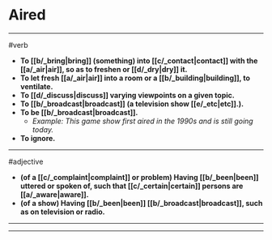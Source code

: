# Aired
---
#verb
- **To [[b/_bring|bring]] (something) into [[c/_contact|contact]] with the [[a/_air|air]], so as to freshen or [[d/_dry|dry]] it.**
- **To let fresh [[a/_air|air]] into a room or a [[b/_building|building]], to ventilate.**
- **To [[d/_discuss|discuss]] varying viewpoints on a given topic.**
- **To [[b/_broadcast|broadcast]] (a television show [[e/_etc|etc]].).**
- **To be [[b/_broadcast|broadcast]].**
	- _Example: This game show first aired in the 1990s and is still going today._
- **To ignore.**
---
#adjective
- **(of a [[c/_complaint|complaint]] or problem) Having [[b/_been|been]] uttered or spoken of, such that [[c/_certain|certain]] persons are [[a/_aware|aware]].**
- **(of a show) Having [[b/_been|been]] [[b/_broadcast|broadcast]], such as on television or radio.**
---
---
